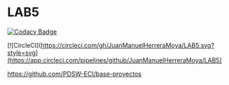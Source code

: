 # LAB5
[![Codacy Badge](https://api.codacy.com/project/badge/Grade/56aaed9164414cf887bc5d2cde7e0cfd)](https://www.codacy.com/manual/JuanManuelHerreraMoya/LAB5?utm_source=github.com&amp;utm_medium=referral&amp;utm_content=JuanManuelHerreraMoya/LAB5&amp;utm_campaign=Badge_Grade)



[![CircleCI](https://circleci.com/gh/JuanManuelHerreraMoya/LAB5.svg?style=svg](https://app.circleci.com/pipelines/github/JuanManuelHerreraMoya/LAB5)



 https://github.com/PDSW-ECI/base-proyectos
